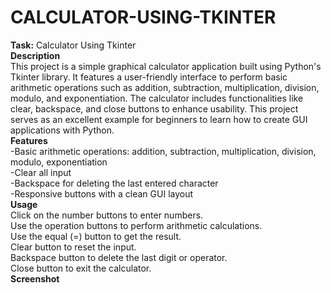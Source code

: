 # CALCULATOR-USING-TKINTER
**Task:** Calculator Using Tkinter  
**Description**  
This project is a simple graphical calculator application built using Python's Tkinter library. It features a user-friendly interface to perform basic arithmetic operations such as addition, subtraction, multiplication, division, modulo, and exponentiation. The calculator includes functionalities like clear, backspace, and close buttons to enhance usability. This project serves as an excellent example for beginners to learn how to create GUI applications with Python.  
**Features**  
-Basic arithmetic operations: addition, subtraction, multiplication, division, modulo, exponentiation  
-Clear all input  
-Backspace for deleting the last entered character  
-Responsive buttons with a clean GUI layout  
**Usage**  
Click on the number buttons to enter numbers.  
Use the operation buttons to perform arithmetic calculations.  
Use the equal (=) button to get the result.  
Clear button to reset the input.  
Backspace button to delete the last digit or operator.  
Close button to exit the calculator.  
**Screenshot**  

